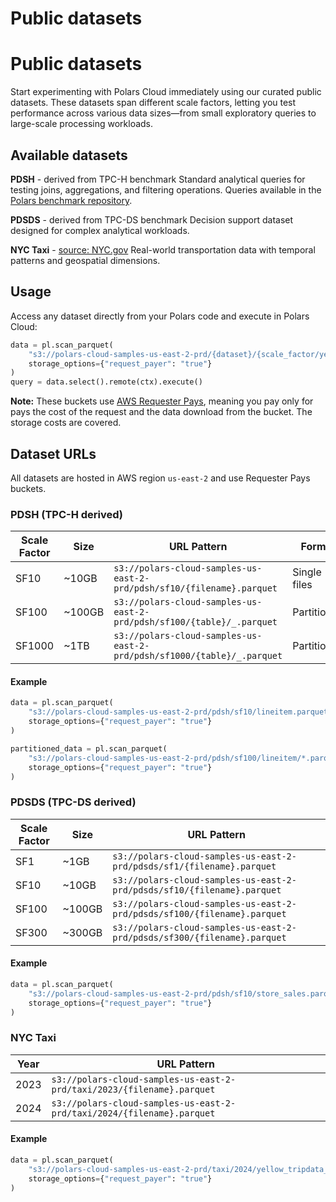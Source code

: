 # Public datasets

# Public datasets

Start experimenting with Polars Cloud immediately using our curated public datasets. These datasets span different scale factors, letting you test performance across various data sizes—from small exploratory queries to large-scale processing workloads.

## Available datasets

**PDSH** - derived from TPC-H benchmark
Standard analytical queries for testing joins, aggregations, and filtering operations.
Queries available in the [Polars benchmark repository](https://github.com/pola-rs/polars-benchmark/tree/main/queries/polars).

**PDSDS** - derived from TPC-DS benchmark
Decision support dataset designed for complex analytical workloads.

**NYC Taxi** - [source: NYC.gov](https://www.nyc.gov/site/tlc/about/tlc-trip-record-data.page)
Real-world transportation data with temporal patterns and geospatial dimensions.

## Usage

Access any dataset directly from your Polars code and execute in Polars Cloud:

```python
data = pl.scan_parquet(
    "s3://polars-cloud-samples-us-east-2-prd/{dataset}/{scale_factor/year}/",
    storage_options={"request_payer": "true"}
)
query = data.select().remote(ctx).execute()
```

**Note:** These buckets use [AWS Requester Pays](https://docs.aws.amazon.com/AmazonS3/latest/userguide/RequesterPaysBuckets.html), meaning you pay only for pays the cost of the request and the data download from the bucket. The storage costs are covered.

## Dataset URLs

All datasets are hosted in AWS region `us-east-2` and use Requester Pays buckets.

### PDSH (TPC-H derived)

| Scale Factor | Size   | URL Pattern                                                             | Format       |
| ------------ | ------ | ----------------------------------------------------------------------- | ------------ |
| SF10         | ~10GB  | `s3://polars-cloud-samples-us-east-2-prd/pdsh/sf10/{filename}.parquet`  | Single files |
| SF100        | ~100GB | `s3://polars-cloud-samples-us-east-2-prd/pdsh/sf100/{table}/_.parquet`  | Partitioned  |
| SF1000       | ~1TB   | `s3://polars-cloud-samples-us-east-2-prd/pdsh/sf1000/{table}/_.parquet` | Partitioned  |

#### Example

```python
data = pl.scan_parquet(
    "s3://polars-cloud-samples-us-east-2-prd/pdsh/sf10/lineitem.parquet",
    storage_options={"request_payer": "true"}
)

partitioned_data = pl.scan_parquet(
    "s3://polars-cloud-samples-us-east-2-prd/pdsh/sf100/lineitem/*.parquet",
    storage_options={"request_payer": "true"}
)
```

### PDSDS (TPC-DS derived)

| Scale Factor | Size   | URL Pattern                                                              |
| ------------ | ------ | ------------------------------------------------------------------------ |
| SF1          | ~1GB   | `s3://polars-cloud-samples-us-east-2-prd/pdsds/sf1/{filename}.parquet`   |
| SF10         | ~10GB  | `s3://polars-cloud-samples-us-east-2-prd/pdsds/sf10/{filename}.parquet`  |
| SF100        | ~100GB | `s3://polars-cloud-samples-us-east-2-prd/pdsds/sf100/{filename}.parquet` |
| SF300        | ~300GB | `s3://polars-cloud-samples-us-east-2-prd/pdsds/sf300/{filename}.parquet` |

#### Example

```python
data = pl.scan_parquet(
    "s3://polars-cloud-samples-us-east-2-prd/pdsh/sf10/store_sales.parquet",
    storage_options={"request_payer": "true"}
)
```

### NYC Taxi

| Year | URL Pattern                                                            |
| ---- | ---------------------------------------------------------------------- |
| 2023 | `s3://polars-cloud-samples-us-east-2-prd/taxi/2023/{filename}.parquet` |
| 2024 | `s3://polars-cloud-samples-us-east-2-prd/taxi/2024/{filename}.parquet` |

#### Example

```python
data = pl.scan_parquet(
    "s3://polars-cloud-samples-us-east-2-prd/taxi/2024/yellow_tripdata_2024-01.parquet",
    storage_options={"request_payer": "true"}
)
```
